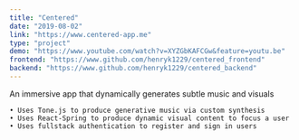 ```yaml
---
title: "Centered"
date: "2019-08-02"
link: "https://www.centered-app.me"
type: "project"
demo: "https://www.youtube.com/watch?v=XYZGbKAFCGw&feature=youtu.be"
frontend: "https://www.github.com/henryk1229/centered_frontend"
backend: "https://www.github.com/henryk1229/centered_backend"
---
```

An immersive app that dynamically generates subtle music and visuals

    • Uses Tone.js to produce generative music via custom synthesis
    • Uses React-Spring to produce dynamic visual content to focus a user
    • Uses fullstack authentication to register and sign in users
